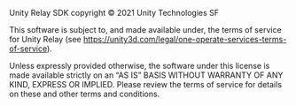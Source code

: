 Unity Relay SDK copyright © 2021 Unity Technologies SF

This software is subject to, and made available under, the terms of service for Unity Relay (see https://unity3d.com/legal/one-operate-services-terms-of-service).

Unless expressly provided otherwise, the software under this license is made available strictly on an “AS IS” BASIS WITHOUT WARRANTY OF ANY KIND, EXPRESS OR IMPLIED. Please review the terms of service for details on these and other terms and conditions.

